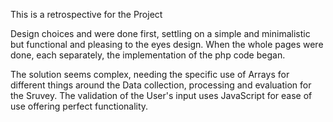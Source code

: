 This is a retrospective for the Project

Design choices and were done first, settling on a simple and minimalistic but functional and pleasing to the eyes design.
When the whole pages were done, each separately, the implementation of the php code began.

The solution seems complex, needing the specific use of Arrays for different things around the Data collection, processing and evaluation for the Sruvey.
The validation of the User's input uses JavaScript for ease of use offering perfect functionality.